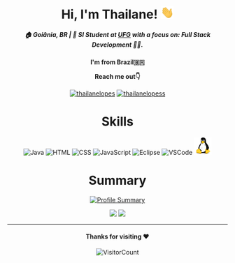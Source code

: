 <div align="center">
  <h1>
    Hi, I'm Thailane! 
    <img src="https://raw.githubusercontent.com/ABSphreak/ABSphreak/master/gifs/Hi.gif" width="30px"> 
  </h1> 



##### :house: Goiânia, BR | :closed_book: SI Student at [UFG](https://ufg.br) with a focus on: Full Stack Development 🧑‍💻. 
 **I'm from Brazil🇧🇷**

  **Reach me out👇**
  
<a href="https://www.linkedin.com/in/thailane-lopes-dutra/" target="blank"><img align="center" src="https://cdn.jsdelivr.net/npm/simple-icons@3.0.1/icons/linkedin.svg" alt="thailanelopes" height="20" width="20" /></a>                                                                                                                 <a href="https://www.instagram.com/thailanelopess/" target="blank"><img align="center" src="https://cdn.jsdelivr.net/npm/simple-icons@3.0.1/icons/instagram.svg" alt="thailanelopess" height="20" width="20" /></a>






# Skills


 ![Java](https://camo.githubusercontent.com/e17e119d8c9bb34ac9710be65d35d52a7e04cc260476760305525204df5f34b0/68747470733a2f2f696d672e736869656c64732e696f2f62616467652f2d4a6176612d3030373339363f7374796c653d666c61742d737175617265266c6f676f3d6a617661) ![HTML](https://camo.githubusercontent.com/0c3a16a22ae058cfe38a06dc9ea16404cf006409262f547c9ccfa3ec8b30f71e/68747470733a2f2f696d672e736869656c64732e696f2f62616467652f2d48544d4c352d4533344632363f7374796c653d666c61742d737175617265266c6f676f3d68746d6c35266c6f676f436f6c6f723d7768697465) ![CSS](https://camo.githubusercontent.com/2435c2a64789b8a71c701a1a593b4a6e6869789bfb0626e515dc2a6b6dffa6c5/68747470733a2f2f696d672e736869656c64732e696f2f62616467652f2d435353332d3135373242363f7374796c653d666c61742d737175617265266c6f676f3d63737333) ![JavaScript](https://camo.githubusercontent.com/cf1a0ef083a2372d7f66b4691d5d25bfd8c098f42871e8da90edb1f32ed187c4/68747470733a2f2f696d672e736869656c64732e696f2f62616467652f2d4a6176615363726970742d626c61636b3f7374796c653d666c61742d737175617265266c6f676f3d6a617661736372697074)
![Eclipse](https://camo.githubusercontent.com/5395fa328395998163ba3ae03e20eb6cd633c2535f4149cc6b2f5fa40113ecaf/68747470733a2f2f696d672e736869656c64732e696f2f62616467652f2d45636c697073652d3243323235353f7374796c653d666c61742d737175617265266c6f676f3d65636c69707365266c6f676f436f6c6f723d7768697465) ![VSCode](https://camo.githubusercontent.com/639d2f4c43a01e8f0382589b9e2dae1d20161b6ec0bc9a40dcd99917f1b2286d/68747470733a2f2f696d672e736869656c64732e696f2f62616467652f2d5653436f64652d3030374143433f7374796c653d666c61742d737175617265266c6f676f3d76697375616c2d73747564696f2d636f6465266c6f676f436f6c6f723d7768697465)
<a href="https://github.com/thailanelopes/" target="blank"><img src="https://raw.githubusercontent.com/devicons/devicon/master/icons/linux/linux-original.svg" alt="Linux" width="40px"/></a>






 # Summary

[![Profile Summary](https://img.shields.io/badge/-Profile%20Summary-222222?style=flat-square&logo=ghost&logoColor=white&link=https://profile-summary-for-github.com/user/johnatanbrayan)](https://profile-summary-for-github.com/user/johnatanbrayan)

<img height="150em" src="https://github-readme-stats.vercel.app/api?username=thailanelopes&show_icons=true&hide_border=true&count_private=true&include_all_commits=true&theme=tokyonight" /> <img height="150em" src="https://github-readme-stats.vercel.app/api/top-langs/?username=thailanelopes&exclude_repo=KNN-Image-Classification&show_icons=true&hide_border=true&layout=compact&langs_count=8&theme=tokyonight"/>



---------
#### Thanks for visiting :heart:
![VisitorCount](https://profile-counter.glitch.me/BrownNego/count.svg)
